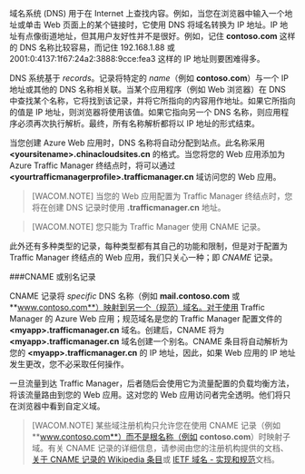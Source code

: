域名系统 (DNS) 用于在 Internet 上查找内容。例如，当您在浏览器中输入一个地址或单击 Web 页面上的某个链接时，它使用 DNS 将域名转换为 IP 地址。IP 地址有点像街道地址，但其用户友好性并不是很好。例如，记住 **contoso.com** 这样的 DNS 名称比较容易，而记住 192.168.1.88 或 2001:0:4137:1f67:24a2:3888:9cce:fea3 这样的 IP 地址则要困难得多。

DNS 系统基于 *records*。记录将特定的 *name*（例如 **contoso.com**）与一个 IP 地址或其他的 DNS 名称相关联。当某个应用程序（例如 Web 浏览器）在 DNS 中查找某个名称，它将找到该记录，并将它所指向的内容用作地址。如果它所指向的值是 IP 地址，则浏览器将使用该值。如果它指向另一个 DNS 名称，则应用程序必须再次执行解析。最终，所有名称解析都将以 IP 地址的形式结束。

当您创建 Azure Web 应用时，DNS 名称将自动分配到站点。此名称采用 **&lt;yoursitename&gt;.chinacloudsites.cn** 的格式。当您将您的 Web 应用添加为 Azure Traffic Manager 终结点时，将可以通过 **&lt;yourtrafficmanagerprofile&gt;.trafficmanager.cn** 域访问您的 Web 应用。

> [WACOM.NOTE] 当您的 Web 应用配置为 Traffic Manager 终结点时，您将在创建 DNS 记录时使用 **.trafficmanager.cn** 地址。

> [WACOM.NOTE] 您只能为 Traffic Manager 使用 CNAME 记录。

此外还有多种类型的记录，每种类型都有其自己的功能和限制，但是对于配置为 Traffic Manager 终结点的 Web 应用，我们只关心一种；即  *CNAME* 记录。

###CNAME 或别名记录

CNAME 记录将  *specific* DNS 名称（例如 **mail.contoso.com** 或 **www.contoso.com**）映射到另一个（规范）域名。对于使用 Traffic Manager 的 Azure Web 应用；规范域名是您的 Traffic Manager 配置文件的 **&lt;myapp>.trafficmanager.cn** 域名。创建后，CNAME 将为 **&lt;myapp>.trafficmanager.cn** 域名创建一个别名。CNAME 条目将自动解析为您的 **&lt;myapp>.trafficmanager.cn** 的 IP 地址，因此，如果 Web 应用的 IP 地址发生更改，您不必采取任何操作。

一旦流量到达 Traffic Manager，后者随后会使用它为流量配置的负载均衡方法，将该流量路由到您的 Web 应用。这对您的 Web 应用访问者完全透明。他们将只在浏览器中看到自定义域。

> [WACOM.NOTE] 某些域注册机构只允许您在使用 CNAME 记录（例如 **www.contoso.com**）而不是根名称（例如 **contoso.com**）时映射子域。有关 CNAME 记录的详细信息，请参阅由您的注册机构提供的文档、<a href="http://en.wikipedia.org/wiki/CNAME_record">关于 CNAME 记录的 Wikipedia 条目</a>或 <a href="http://tools.ietf.org/html/rfc1035">IETF 域名 - 实现和规范</a>文档。
<!--HONumber=41-->
